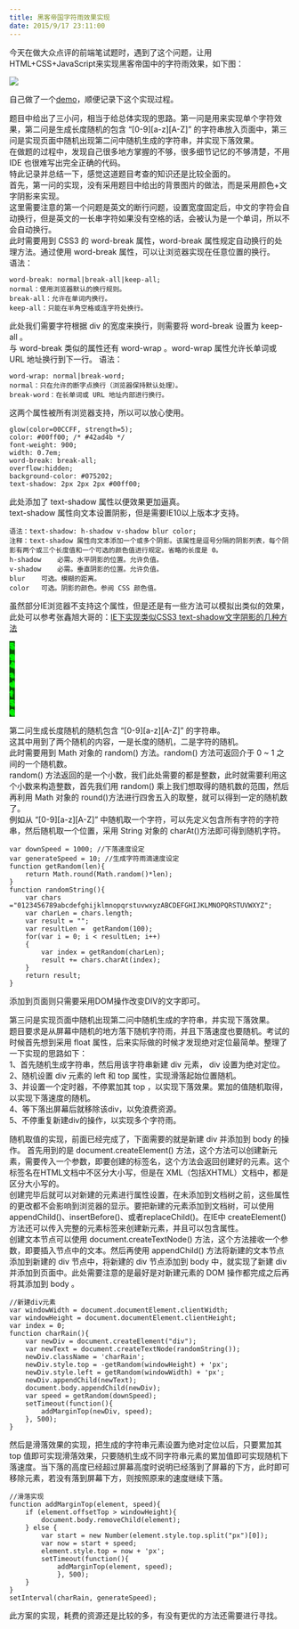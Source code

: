 ```yaml
---
title: 黑客帝国字符雨效果实现
date: 2015/9/17 23:11:00
---
```


今天在做大众点评的前端笔试题时，遇到了这个问题，让用HTML+CSS+JavaScript来实现黑客帝国中的字符雨效果，如下图：    

![](http://attimg.dospy.com/img/day_091110/20091110_4221bebbbe02945c71e0BN5BE87s8TT7.gif)   

自己做了一个[demo](https://blog.shawnan.xyz/htmls/characterRainDemo.html)，顺便记录下这个实现过程。

<!--more-->

题目中给出了三小问，相当于给总体实现的思路。第一问是用来实现单个字符效果，第二问是生成长度随机的包含 “[0-9][a-z][A-Z]” 的字符串放入页面中，第三问是实现页面中随机出现第二问中随机生成的字符串，并实现下落效果。   
在做题的过程中，发现自己很多地方掌握的不够，很多细节记忆的不够清楚，不用 IDE 也很难写出完全正确的代码。   
特此记录并总结一下，感觉这道题目考查的知识还是比较全面的。   
首先，第一问的实现，没有采用题目中给出的背景图片的做法，而是采用颜色+文字阴影来实现。   
这里需要注意的第一个问题是英文的断行问题，设置宽度固定后，中文的字符会自动换行，但是英文的一长串字符如果没有空格的话，会被认为是一个单词，所以不会自动换行。    
此时需要用到 CSS3 的 word-break 属性，word-break 属性规定自动换行的处理方法。通过使用 word-break 属性，可以让浏览器实现在任意位置的换行。   
语法：   

    word-break: normal|break-all|keep-all; 
    normal：使用浏览器默认的换行规则。
    break-all：允许在单词内换行。
    keep-all：只能在半角空格或连字符处换行。

此处我们需要字符根据 div 的宽度来换行，则需要将 word-break 设置为 keep-all 。   
与 word-break 类似的属性还有 word-wrap 。word-wrap 属性允许长单词或 URL 地址换行到下一行。
语法：
     
    word-wrap: normal|break-word;
    normal：只在允许的断字点换行（浏览器保持默认处理）。
    break-word：在长单词或 URL 地址内部进行换行。

这两个属性被所有浏览器支持，所以可以放心使用。

    glow(color=00CCFF, strength=5);
	color: #00ff00; /* #42ad4b */
	font-weight: 900;
    width: 0.7em;
    word-break: break-all; 
    overflow:hidden;
    background-color: #075202;
    text-shadow: 2px 2px 2px #00ff00;

此处添加了 text-shadow 属性以便效果更加逼真。   
text-shadow 属性向文本设置阴影，但是需要IE10以上版本才支持。    
   
    语法：text-shadow: h-shadow v-shadow blur color;   
    注释：text-shadow 属性向文本添加一个或多个阴影。该属性是逗号分隔的阴影列表，每个阴影有两个或三个长度值和一个可选的颜色值进行规定。省略的长度是 0。   
    h-shadow	必需。水平阴影的位置。允许负值。   
    v-shadow	必需。垂直阴影的位置。允许负值。   
    blur	可选。模糊的距离。   
    color	可选。阴影的颜色。参阅 CSS 颜色值。   

虽然部分IE浏览器不支持这个属性，但是还是有一些方法可以模拟出类似的效果，此处可以参考张鑫旭大哥的：[IE下实现类似CSS3 text-shadow文字阴影的几种方法](http://www.zhangxinxu.com/wordpress/2011/05/ie%E4%B8%8B%E5%AE%9E%E7%8E%B0%E7%B1%BB%E4%BC%BCcss3-text-shadow%E6%96%87%E5%AD%97%E9%98%B4%E5%BD%B1%E7%9A%84%E5%87%A0%E7%A7%8D%E6%96%B9%E6%B3%95/)


<div class="charRain">5g4sdf56</div>
<style>
.charRain {
	color: #00ff00;
	font-weight: 900;
    width: 0.7em;
    word-break: break-all; 
    overflow:hidden;
    background-color: #075202;
    text-shadow: 2px 2px 2px #00ff00;
    filter:progid:DXImageTransform.Microsoft.MotionBlur(strength=5, direction=145);
}
</style>


第二问生成长度随机的随机包含 “[0-9][a-z][A-Z]” 的字符串。    
这其中用到了两个随机的内容，一是长度的随机，二是字符的随机。   
此时需要用到 Math 对象的 random() 方法。random() 方法可返回介于 0 ~ 1 之间的一个随机数。   
random() 方法返回的是一个小数，我们此处需要的都是整数，此时就需要利用这个小数来构造整数，首先我们用 random() 乘上我们想取得的随机数的范围，然后再利用 Math 对象的 round()方法进行四舍五入的取整，就可以得到一定的随机数了。   
例如从 “[0-9][a-z][A-Z]” 中随机取一个字符，可以先定义包含所有字符的字符串，然后随机取一个位置，采用 String 对象的 charAt()方法即可得到随机字符。
   
    var downSpeed = 1000; //下落速度设定
    var generateSpeed = 10; //生成字符雨滴速度设定
    function getRandom(len){
    	return Math.round(Math.random()*len);
    }
    function randomString(){
    	var chars ="0123456789abcdefghijklmnopqrstuvwxyzABCDEFGHIJKLMNOPQRSTUVWXYZ";
    	var charLen = chars.length;
    	var result = "";
    	var resultLen =  getRandom(100);
    	for(var i = 0; i < resultLen; i++)
    	{
    		var index = getRandom(charLen);
    		result += chars.charAt(index);
    	}
    	return result;
    }

添加到页面则只需要采用DOM操作改变DIV的文字即可。   

第三问是实现页面中随机出现第二问中随机生成的字符串，并实现下落效果。   
题目要求是从屏幕中随机的地方落下随机字符雨，并且下落速度也要随机。考试的时候首先想到采用 float 属性，后来实际做的时候才发现绝对定位最简单。整理了一下实现的思路如下：    
1、首先随机生成字符串，然后用该字符串新建 div 元素， div 设置为绝对定位。   
2、随机设置 div 元素的 left 和 top 属性，实现滑落起始位置随机。   
3、并设置一个定时器，不停累加其 top ，以实现下落效果。累加的值随机取得，以实现下落速度的随机。    
4、等下落出屏幕后就移除该div，以免浪费资源。   
5、不停重复新建div的操作，以实现多个字符雨。   

随机取值的实现，前面已经完成了，下面需要的就是新建 div 并添加到 body 的操作。
首先用到的是 document.createElement() 方法，这个方法可以创建新元素，需要传入一个参数，即要创建的标签名，这个方法会返回创建好的元素。这个标签名在HTML文档中不区分大小写，但是在 XML（包括XHTML）文档中，都是区分大小写的。   
创建完毕后就可以对新建的元素进行属性设置，在未添加到文档树之前，这些属性的更改都不会影响到浏览器的显示。要把新建的元素添加到文档树，可以使用 appendChild()、insertBefore()、或者replaceChild()。在IE中 createElement() 方法还可以传入完整的元素标签来创建新元素，并且可以包含属性。      
创建文本节点可以使用 document.createTextNode() 方法，这个方法接收一个参数，即要插入节点中的文本。然后再使用 appendChild() 方法将新建的文本节点添加到新建的 div 节点中，将新建的 div 节点添加到 body 中，就实现了新建 div 并添加到页面中。此处需要注意的是最好是对新建元素的 DOM 操作都完成之后再将其添加到 body 。
   
    //新建div元素
    var windowWidth = document.documentElement.clientWidth;
    var windowHeight = document.documentElement.clientHeight;
    var index = 0;
    function charRain(){
    	var newDiv = document.createElement("div");
    	var newText = document.createTextNode(randomString());
        newDiv.className = 'charRain';
    	newDiv.style.top = -getRandom(windowHeight) + 'px';
    	newDiv.style.left = getRandom(windowWidth) + 'px';
    	newDiv.appendChild(newText);
    	document.body.appendChild(newDiv);
    	var speed = getRandom(downSpeed);
    	setTimeout(function(){
    		addMarginTop(newDiv, speed);
    	}, 500);
    }

然后是滑落效果的实现，把生成的字符串元素设置为绝对定位以后，只要累加其 top 值即可实现滑落效果，只要随机生成不同字符串元素的累加值即可实现随机下落速度。当下落的高度已经超过屏幕高度时说明已经落到了屏幕的下方，此时即可移除元素，若没有落到屏幕下方，则按照原来的速度继续下落。

    //滑落实现
    function addMarginTop(element, speed){
    	if (element.offsetTop > windowHeight){
    		document.body.removeChild(element);
    	} else {
    		var start = new Number(element.style.top.split("px")[0]);
    		var now = start + speed;
    		element.style.top = now + 'px';
    		setTimeout(function(){
    			addMarginTop(element, speed);
    			}, 500);
    	}
    }
    setInterval(charRain, generateSpeed);

此方案的实现，耗费的资源还是比较的多，有没有更优的方法还需要进行寻找。